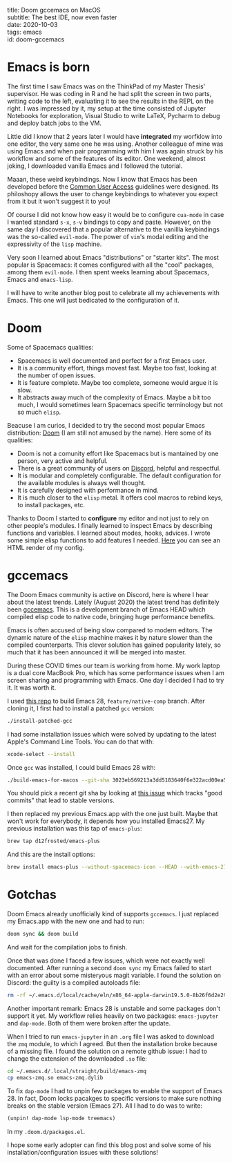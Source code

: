 title: Doom gccemacs on MacOS  
subtitle: The best IDE, now even faster  
date: 2020-10-03  
tags: emacs  
id: doom-gccemacs

# Emacs is born

The first time I saw Emacs was on the ThinkPad of my Master Thesis'
supervisor. He was coding in R and he had split the screen in two parts,
writing code to the left, evaluating it to see the results in the REPL
on the right. I was impressed by it, my setup at the time consisted of
Jupyter Notebooks for exploration, Visual Studio to write LaTeX, Pycharm
to debug and deploy batch jobs to the VM.

Little did I know that 2 years later I would have **integrated** my
worfklow into one editor, the very same one he was using. Another
colleague of mine was using Emacs and when pair programming with him I
was again struck by his workflow and some of the features of its editor.
One weekend, almost joking, I downloaded vanilla Emacs and I followed
the tutorial.

Maaan, these weird keybindings. Now I know that Emacs has been developed
before the [Common User Access](https://www.ibm.com/support/knowledgecenter/SSLTBW_2.1.0/com.ibm.zos.v2r1.f54dg00/cuahlp.htm)
guidelines were designed. Its philoshopy allows the user to change
keybindings to whatever you expect from it but it won't suggest it to
you\!

Of course I did not know how easy it would be to configure `cua-mode` in
case I wanted standard `s-x`, `s-v` bindings to copy and paste. However,
on the same day I discovered that a popular alternative to the vanillla
keybindings was the so-called `evil-mode`. The power of `vim`'s modal
editing and the expressivity of the `lisp` machine.

Very soon I learned about Emacs "distributions" or "starter kits". The
most popular is Spacemacs: it comes configured with all the "cool"
packages, among them `evil-mode`. I then spent weeks learning about
Spacemacs, Emacs and `emacs-lisp`.

I will have to write another blog post to celebrate all my achievements
with Emacs. This one will just bedicated to the configuration of it.

# Doom

Some of Spacemacs qualities:

  - Spacemacs is well documented and perfect for a first Emacs user.
  - It is a community effort, things movest fast. Maybe too fast,
    looking at the number of open issues.
  - It is feature complete. Maybe too complete, someone would argue it
    is slow.
  - It abstracts away much of the complexity of Emacs. Maybe a bit too
    much, I would sometimes learn Spacemacs specific terminology but not
    so much `elisp`.

Beacuse I am curios, I decided to try the second most popular Emacs
distribution: [Doom](https://github.com/hlissner/doom-emacs) (I am still
not amused by the name). Here some of its qualities:

  - Doom is not a comunity effort like Spacemacs but is mantained by one
    person, very active and helpful.
  - There is a great community of users on
    [Discord](https://discord.gg/qvGgnVx), helpful and respectful.
  - It is modular and completely configurable. The default configuration
    for the available modules is always well thought.
  - It is carefully designed with performance in mind.
  - It is much closer to the `elisp` metal. It offers cool macros to
    rebind keys, to install packages, etc.

Thanks to Doom I started to **configure** my editor and not just to rely
on other people's modules. I finally learned to inspect Emacs by
describing functions and variables. I learned about modes, hooks,
advices. I wrote some simple elisp functions to add features I needed.
[Here](https://lccambiaghi.github.io/.doom.d/readme.html) you can see an
HTML render of my config.

# gccemacs

The Doom Emacs community is active on Discord, here is where I hear
about the latest trends. Lately (August 2020) the latest trend has
definitely been [gccemacs](https://www.emacswiki.org/emacs/GccEmacs).
This is a development branch of Emacs HEAD which compiled elisp code to
native code, bringing huge performance benefits.

Emacs is often accused of being slow compared to modern editors. The
dynamic nature of the `elisp` machine makes it by nature slower than the
compiled counterparts. This clever solution has gained popularity
lately, so much that it has been announced it will be merged into
master.

During these COVID times our team is working from home. My work laptop
is a dual core MacBook Pro, which has some performance issues when I am
screen sharing and programming with Emacs. One day I decided I had to
try it. It was worth it.

I used [this repo](https://github.com/jimeh/build-emacs-for-macos) to
build Emacs 28, `feature/native-comp` branch. After cloning it, I first
had to install a patched `gcc` version:

``` bash
./install-patched-gcc
```

I had some installation issues which were solved by updating to the
latest Apple's Command Line Tools. You can do that with:

``` bash
xcode-select --install
```

Once `gcc` was installed, I could build Emacs 28 with:

``` bash
./build-emacs-for-macos --git-sha 3023eb569213a3dd5183640f6e322acd00ea536a feature/native-comp
```

You should pick a recent git sha by looking at [this
issue](https://github.com/jimeh/build-emacs-for-macos/issues/6) which
tracks "good commits" that lead to stable versions.

I then replaced my previous Emacs.app with the one just built. Maybe
that won't work for everybody, it depends how you installed Emacs27. My
previous installation was this tap of `emacs-plus`:

``` bash
brew tap d12frosted/emacs-plus
```

And this are the install options:

``` bash
brew install emacs-plus --without-spacemacs-icon --HEAD --with-emacs-27-branch --with-jansson --with-modern-icon
```

# Gotchas

Doom Emacs already unofficially kind of supports `gccemacs`. I just
replaced my Emacs.app with the new one and had to run:

``` bash
doom sync && doom build
```

And wait for the compilation jobs to finish.

Once that was done I faced a few issues, which were not exactly well
documented. After running a second `doom sync` my Emacs failed to start
with an error about some misteryous magit variable. I found the solution
on Discord: the guilty is a compiled autoloads file:

``` bash
rm -rf ~/.emacs.d/local/cache/eln/x86_64-apple-darwin19.5.0-8b26f6d2e293e8b6/autoloads*.eln
```

Another important remark: Emacs 28 is unstable and some packages don't
support it yet. My workflow relies heavily on two packages:
`emacs-jupyter` and `dap-mode`. Both of them were broken after the
update.

When I tried to run `emacs-jupyter` in an `.org` file I was asked to
download the `zmq` module, to which I agreed. But then the installation
broke because of a missing file. I found the solution on a remote github
issue: I had to change the extension of the downloaded `.so` file:

``` bash
cd ~/.emacs.d/.local/straight/build/emacs-zmq
cp emacs-zmq.so emacs-zmq.dylib
```

To fix `dap-mode` I had to unpin few packages to enable the support of
Emacs 28. In fact, Doom locks pacakges to specific versions to make sure
nothing breaks on the stable version (Emacs 27). All I had to do was to
write:

``` commonlisp
(unpin! dap-mode lsp-mode treemacs)
```

In my `.doom.d/packages.el`.

I hope some early adopter can find this blog post and solve some of his
installation/configuration issues with these solutions\!
